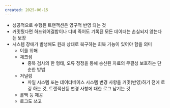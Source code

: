```yaml
---
created: 2025-06-15
---
```

- 성공적으로 수행된 트랜잭션은 영구적 반영 되는 것
- 커밋됬다면 하드웨어결함이나 디비 죽어도 기록된 모든 데이터는 손실되지 않는다는 보장
- 시스템 장애가 발생해도 원래 상태로 복구하는 회복 기능이 있어야 함을 의미
	- 이를 위해
	- 체크섬
		- 중복 검사의 한 형태, 오류 정정을 통해 송신된 자료의 무결성 보호하는 단순한 방법
	- 저널링
		- 파일 시스템 또는 데이터베이스 시스템 변경 사항을 커밋(반영)하기 전에 로깅 하는 것, 트랜잭션등 변경 사항에 대한 로그 남기는 것
	- 롤백 등 제공
	- 로그도 쓰고